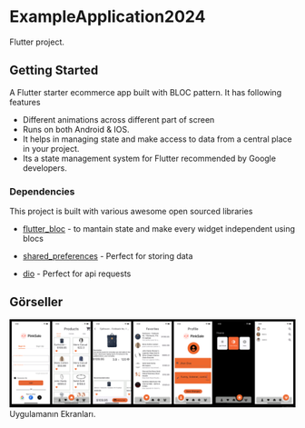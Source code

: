 # ExampleApplication2024

Flutter project.

## Getting Started

A Flutter starter ecommerce app built with BLOC pattern. It has following features

  - Different animations across different part of screen 
  - Runs on both Android & IOS.
  - It helps in managing state and make access to data from a central place in your project.
  - Its a state management system for Flutter recommended by Google developers.

  ### Dependencies

This project is built with various awesome open sourced libraries

* [flutter_bloc](https://pub.dev/packages/flutter_bloc) - to mantain state and make every widget 
independent using blocs 

* [shared_preferences](https://pub.dev/packages/shared_preferences) - Perfect for storing data

* [dio](https://pub.dev/packages/dio) - Perfect for api requests

## Görseller

![ScreenShots](assets/pinksale_all_photo.png)
Uygulamanın Ekranları.



